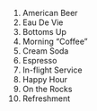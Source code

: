 
1. American Beer
2. Eau De Vie
3. Bottoms Up
4. Morning “Coffee”
5. Cream Soda
6. Espresso
7. In-flight Service
8. Happy Hour
9. On the Rocks
10. Refreshment

